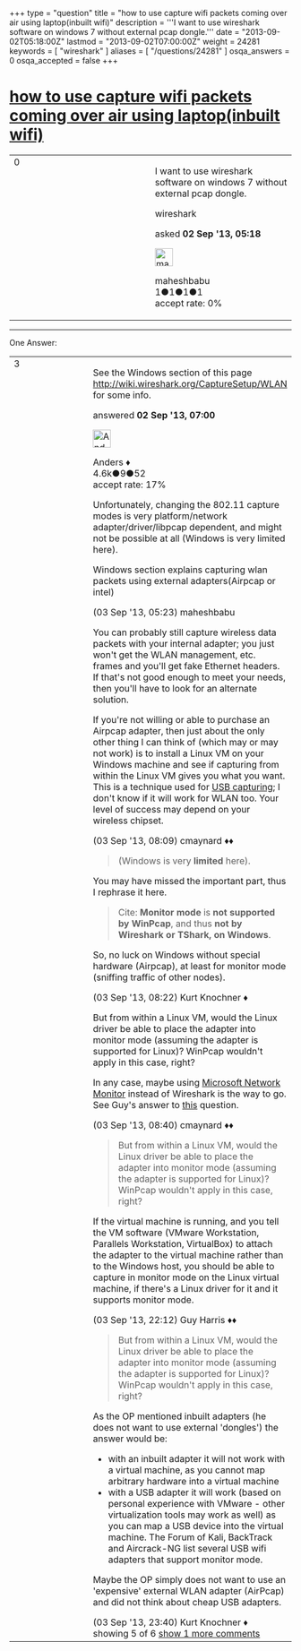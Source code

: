 +++
type = "question"
title = "how to use capture wifi packets coming over air using laptop(inbuilt wifi)"
description = '''I want to use wireshark software on windows 7 without external pcap dongle.'''
date = "2013-09-02T05:18:00Z"
lastmod = "2013-09-02T07:00:00Z"
weight = 24281
keywords = [ "wireshark" ]
aliases = [ "/questions/24281" ]
osqa_answers = 0
osqa_accepted = false
+++

<div class="headNormal">

# [how to use capture wifi packets coming over air using laptop(inbuilt wifi)](/questions/24281/how-to-use-capture-wifi-packets-coming-over-air-using-laptopinbuilt-wifi)

</div>

<div id="main-body">

<div id="askform">

<table id="question-table" style="width:100%;"><colgroup><col style="width: 50%" /><col style="width: 50%" /></colgroup><tbody><tr class="odd"><td style="width: 30px; vertical-align: top"><div class="vote-buttons"><div id="post-24281-score" class="post-score" title="current number of votes">0</div><div id="favorite-count" class="favorite-count"></div></div></td><td><div id="item-right"><div class="question-body"><p>I want to use wireshark software on windows 7 without external pcap dongle.</p></div><div id="question-tags" class="tags-container tags">wireshark</div><div id="question-controls" class="post-controls"></div><div class="post-update-info-container"><div class="post-update-info post-update-info-user"><p>asked <strong>02 Sep '13, 05:18</strong></p><img src="https://secure.gravatar.com/avatar/634de624016a65c5bce28ae7f3a9bfdd?s=32&amp;d=identicon&amp;r=g" class="gravatar" width="32" height="32" alt="maheshbabu&#39;s gravatar image" /><p>maheshbabu<br />
<span class="score" title="1 reputation points">1</span><span title="1 badges"><span class="badge1">●</span><span class="badgecount">1</span></span><span title="1 badges"><span class="silver">●</span><span class="badgecount">1</span></span><span title="1 badges"><span class="bronze">●</span><span class="badgecount">1</span></span><br />
<span class="accept_rate" title="Rate of the user&#39;s accepted answers">accept rate:</span> <span title="maheshbabu has no accepted answers">0%</span></p></div></div><div id="comments-container-24281" class="comments-container"></div><div id="comment-tools-24281" class="comment-tools"></div><div class="clear"></div><div id="comment-24281-form-container" class="comment-form-container"></div><div class="clear"></div></div></td></tr></tbody></table>

------------------------------------------------------------------------

<div class="tabBar">

<span id="sort-top"></span>

<div class="headQuestions">

One Answer:

</div>

</div>

<span id="24282"></span>

<div id="answer-container-24282" class="answer">

<table style="width:100%;"><colgroup><col style="width: 50%" /><col style="width: 50%" /></colgroup><tbody><tr class="odd"><td style="width: 30px; vertical-align: top"><div class="vote-buttons"><div id="post-24282-score" class="post-score" title="current number of votes">3</div></div></td><td><div class="item-right"><div class="answer-body"><p>See the Windows section of this page <a href="http://wiki.wireshark.org/CaptureSetup/WLAN">http://wiki.wireshark.org/CaptureSetup/WLAN</a> for some info.</p></div><div class="answer-controls post-controls"></div><div class="post-update-info-container"><div class="post-update-info post-update-info-user"><p>answered <strong>02 Sep '13, 07:00</strong></p><img src="https://secure.gravatar.com/avatar/2d3d425a7a829209431fb38d326b53af?s=32&amp;d=identicon&amp;r=g" class="gravatar" width="32" height="32" alt="Anders&#39;s gravatar image" /><p>Anders ♦<br />
<span class="score" title="4578 reputation points"><span>4.6k</span></span><span title="9 badges"><span class="silver">●</span><span class="badgecount">9</span></span><span title="52 badges"><span class="bronze">●</span><span class="badgecount">52</span></span><br />
<span class="accept_rate" title="Rate of the user&#39;s accepted answers">accept rate:</span> <span title="Anders has 56 accepted answers">17%</span></p></div></div><div id="comments-container-24282" class="comments-container"><span id="24303"></span><div id="comment-24303" class="comment"><div id="post-24303-score" class="comment-score"></div><div class="comment-text"><p>Unfortunately, changing the 802.11 capture modes is very platform/network adapter/driver/libpcap dependent, and might not be possible at all (Windows is very limited here).</p><p>Windows section explains capturing wlan packets using external adapters(Airpcap or intel)</p></div><div id="comment-24303-info" class="comment-info"><span class="comment-age">(03 Sep '13, 05:23)</span> maheshbabu</div></div><span id="24311"></span><div id="comment-24311" class="comment"><div id="post-24311-score" class="comment-score"></div><div class="comment-text"><p>You can probably still capture wireless data packets with your internal adapter; you just won't get the WLAN management, etc. frames and you'll get fake Ethernet headers. If that's not good enough to meet your needs, then you'll have to look for an alternate solution.</p><p>If you're not willing or able to purchase an Airpcap adapter, then just about the only other thing I can think of (which may or may not work) is to install a Linux VM on your Windows machine and see if capturing from within the Linux VM gives you what you want. This is a technique used for <a href="http://wiki.wireshark.org/CaptureSetup/USB">USB capturing</a>; I don't know if it will work for WLAN too. Your level of success may depend on your wireless chipset.</p></div><div id="comment-24311-info" class="comment-info"><span class="comment-age">(03 Sep '13, 08:09)</span> cmaynard ♦♦</div></div><span id="24312"></span><div id="comment-24312" class="comment"><div id="post-24312-score" class="comment-score"></div><div class="comment-text"><blockquote><p>(Windows is very <strong>limited</strong> here).</p></blockquote><p>You may have missed the important part, thus I rephrase it here.</p><blockquote><p>Cite: <strong>Monitor mode</strong> is <strong>not supported by WinPcap</strong>, and thus <strong>not by Wireshark or TShark, on Windows</strong>.</p></blockquote><p>So, no luck on Windows without special hardware (Airpcap), at least for monitor mode (sniffing traffic of other nodes).</p></div><div id="comment-24312-info" class="comment-info"><span class="comment-age">(03 Sep '13, 08:22)</span> Kurt Knochner ♦</div></div><span id="24313"></span><div id="comment-24313" class="comment"><div id="post-24313-score" class="comment-score"></div><div class="comment-text"><p>But from within a Linux VM, would the Linux driver be able to place the adapter into monitor mode (assuming the adapter is supported for Linux)? WinPcap wouldn't apply in this case, right?</p><p>In any case, maybe using <a href="http://blogs.technet.com/b/netmon/">Microsoft Network Monitor</a> instead of Wireshark is the way to go. See Guy's answer to <a href="http://ask.wireshark.org/questions/2702/monitor-mode-problem">this</a> question.</p></div><div id="comment-24313-info" class="comment-info"><span class="comment-age">(03 Sep '13, 08:40)</span> cmaynard ♦♦</div></div><span id="24326"></span><div id="comment-24326" class="comment"><div id="post-24326-score" class="comment-score"></div><div class="comment-text"><blockquote><p>But from within a Linux VM, would the Linux driver be able to place the adapter into monitor mode (assuming the adapter is supported for Linux)? WinPcap wouldn't apply in this case, right?</p></blockquote><p>If the virtual machine is running, and you tell the VM software (VMware Workstation, Parallels Workstation, VirtualBox) to attach the adapter to the virtual machine rather than to the Windows host, you should be able to capture in monitor mode on the Linux virtual machine, if there's a Linux driver for it and it supports monitor mode.</p></div><div id="comment-24326-info" class="comment-info"><span class="comment-age">(03 Sep '13, 22:12)</span> Guy Harris ♦♦</div></div><span id="24328"></span><div id="comment-24328" class="comment not_top_scorer"><div id="post-24328-score" class="comment-score"></div><div class="comment-text"><blockquote><p>But from within a Linux VM, would the Linux driver be able to place the adapter into monitor mode (assuming the adapter is supported for Linux)? WinPcap wouldn't apply in this case, right?</p></blockquote><p>As the OP mentioned inbuilt adapters (he does not want to use external 'dongles') the answer would be:</p><ul><li>with an inbuilt adapter it will not work with a virtual machine, as you cannot map arbitrary hardware into a virtual machine</li><li>with a USB adapter it will work (based on personal experience with VMware - other virtualization tools may work as well) as you can map a USB device into the virtual machine. The Forum of Kali, BackTrack and Aircrack-NG list several USB wifi adapters that support monitor mode.</li></ul><p>Maybe the OP simply does not want to use an 'expensive' external WLAN adapter (AirPcap) and did not think about cheap USB adapters.</p></div><div id="comment-24328-info" class="comment-info"><span class="comment-age">(03 Sep '13, 23:40)</span> Kurt Knochner ♦</div></div></div><div id="comment-tools-24282" class="comment-tools"><span class="comments-showing"> showing 5 of 6 </span> <a href="#" class="show-all-comments-link">show 1 more comments</a></div><div class="clear"></div><div id="comment-24282-form-container" class="comment-form-container"></div><div class="clear"></div></div></td></tr></tbody></table>

</div>

<div class="paginator-container-left">

</div>

</div>

</div>

